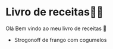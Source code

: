 # Livro de receitas:man_cook:

Olá Bem vindo ao meu livro de receitas :wave:

- Strogonoff de frango com cogumelos

  ​